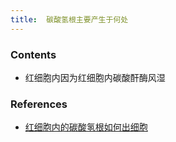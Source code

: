 ```yaml
---
title:  碳酸氢根主要产生于何处
--- 
```

### Contents
- 红细胞内因为红细胞内碳酸酐酶风湿

### References
- [红细胞内的碳酸氢根如何出细胞](/红细胞内的碳酸氢根如何出细胞)
